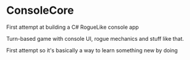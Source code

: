 # ConsoleCore
First attempt at building a C# RogueLike console app

Turn-based game with console UI, rogue mechanics and stuff like that.

First attempt so it's basically a way to learn something new by doing
